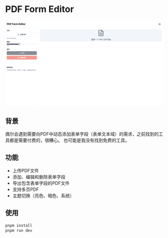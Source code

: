 # PDF Form Editor
![alt text](/public/screenshot.png)

## 背景

偶尔会遇到需要向PDF中动态添加表单字段（表单文本域）的需求，之前找到的工具都是需要付费的，很糟心。 也可能是我没有找到免费的工具。

## 功能

- 上传PDF文件
- 添加、编辑和删除表单字段
- 导出包含表单字段的PDF文件
- 支持多页PDF
- 主题切换（亮色、暗色、系统）

## 使用

```bash
pnpm install
pnpm run dev
```